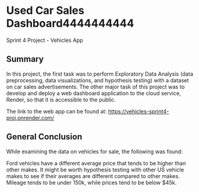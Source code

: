 # Used Car Sales Dashboard4444444444
Sprint 4 Project - Vehicles App

## Summary
In this project, the first task was to perform Exploratory Data Analysis (data preprocessing, data visualizations, and hypothesis testing) with a dataset on car sales advertisements. The other major task of this project was to develop and deploy a web dashboard application to the cloud service, Render, so that it is accessible to the public.

The link to the web app can be found at: https://vehicles-sprint4-proj.onrender.com/

<!-- https://vehicles-sprint4-proj.onrender.com/ -->

## General Conclusion
While examining the data on vehicles for sale, the following was found:

Ford vehicles have a different average price that tends to be higher than other makes. It might be worth hypothesis testing with other US vehicle makes to see if their averages are different compared to other makes.
Mileage tends to be under 150k, while prices tend to be below $45k.
